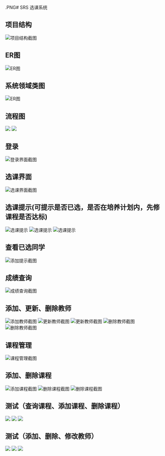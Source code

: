.PNG# SRS
选课系统

## 项目结构
![项目结构截图](image/project.png)

## ER图
![ER图](image/数据结构图)

## 系统领域类图
![ER图](image/diagram.png)
## 流程图
![](image/选课流程图.png)
![](image/查询成绩流程图.png)

## 登录
![登录界面截图](image/登录.png)

## 选课界面
![选课界面截图](image/查看可选课程.PNG)

## 选课提示(可提示是否已选，是否在培养计划内，先修课程是否达标)
![选课提示](image/查询可选课程.PNG)
![选课提示](image/不包含该课程.PNG)
![选课提示](image/先修课程不达标.PNG)

## 查看已选同学
![添加提示截图](image/查看已选课程.PNG)

## 成绩查询
![成绩查询截图](image/成绩.PNG)


## 添加、更新、删除教师
![添加教师截图](image/添加教师.PNG)
![更新教师截图](image/修改教师.PNG)
![更新教师截图](image/修改教师2.PNG)
![删除教师截图](image/删除教师.PNG)
![删除教师截图](image/删除教师2.PNG)

## 课程管理
![课程管理截图](image/课程-查询.PNG)

## 添加、删除课程
![添加课程截图](image/添加课程2.PNG)
![删除课程截图](image/删除课程1.PNG)
![删除课程截图](image/删除课程2.PNG)
## 测试（查询课程、添加课程、删除课程）
![](image/queryCoursetest.PNG)
![](image/addCoursetest.PNG)
![](image/deleteCoursetest.PNG)

## 测试（添加、删除、修改教师）
![](image/addProfessor.PNG)
![](image/deleteProfessor.PNG)
![](image/updateProfessor.PNG)
